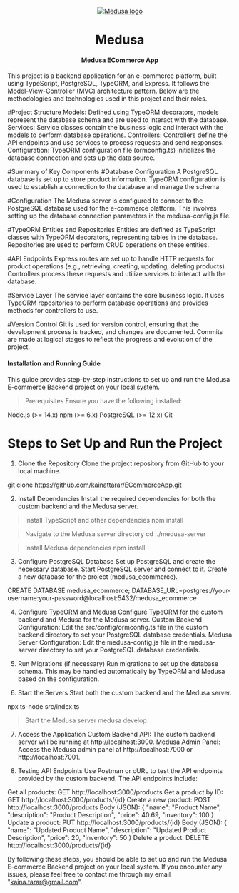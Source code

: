 <p align="center">
  <a href="https://www.medusajs.com">
  <picture>
    <source media="(prefers-color-scheme: dark)" srcset="https://user-images.githubusercontent.com/59018053/229103275-b5e482bb-4601-46e6-8142-244f531cebdb.svg">
    <source media="(prefers-color-scheme: light)" srcset="https://user-images.githubusercontent.com/59018053/229103726-e5b529a3-9b3f-4970-8a1f-c6af37f087bf.svg">
    <img alt="Medusa logo" src="https://user-images.githubusercontent.com/59018053/229103726-e5b529a3-9b3f-4970-8a1f-c6af37f087bf.svg">
    </picture>
  </a>
</p>
<h1 align="center">
  Medusa
</h1>

<h4 align="center">
Medusa ECommerce App
</h4>

This project is a backend application for an e-commerce platform, built using TypeScript, PostgreSQL, TypeORM, and Express. It follows the Model-View-Controller (MVC) architecture pattern. Below are the methodologies and technologies used in this project and their roles.

#Project Structure
Models: Defined using TypeORM decorators, models represent the database schema and are used to interact with the database.
Services: Service classes contain the business logic and interact with the models to perform database operations.
Controllers: Controllers define the API endpoints and use services to process requests and send responses.
Configuration: TypeORM configuration file (ormconfig.ts) initializes the database connection and sets up the data source.

#Summary of Key Components
#Database Configuration
A PostgreSQL database is set up to store product information. TypeORM configuration is used to establish a connection to the database and manage the schema.

#Configuration
The Medusa server is configured to connect to the PostgreSQL database used for the e-commerce platform. This involves setting up the database connection parameters in the medusa-config.js file.

#TypeORM Entities and Repositories
Entities are defined as TypeScript classes with TypeORM decorators, representing tables in the database. Repositories are used to perform CRUD operations on these entities.

#API Endpoints
Express routes are set up to handle HTTP requests for product operations (e.g., retrieving, creating, updating, deleting products). Controllers process these requests and utilize services to interact with the database.

#Service Layer
The service layer contains the core business logic. It uses TypeORM repositories to perform database operations and provides methods for controllers to use.

#Version Control
Git is used for version control, ensuring that the development process is tracked, and changes are documented. Commits are made at logical stages to reflect the progress and evolution of the project.

<h4>
Installation and Running Guide
</h4>
This guide provides step-by-step instructions to set up and run the Medusa E-commerce Backend project on your local system.

> Prerequisites
Ensure you have the following installed:

Node.js (>= 14.x)
npm (>= 6.x)
PostgreSQL (>= 12.x)
Git

# Steps to Set Up and Run the Project
1. Clone the Repository
Clone the project repository from GitHub to your local machine.

git clone https://github.com/kainattarar/ECommerceApp.git

2. Install Dependencies
Install the required dependencies for both the custom backend and the Medusa server.

> Install TypeScript and other dependencies
npm install

> Navigate to the Medusa server directory
cd ../medusa-server

> Install Medusa dependencies
npm install

3. Configure PostgreSQL Database
Set up PostgreSQL and create the necessary database.
Start PostgreSQL server and connect to it.
Create a new database for the project (medusa_ecommerce).

CREATE DATABASE medusa_ecommerce;
DATABASE_URL=postgres://your-username:your-password@localhost:5432/medusa_ecommerce

4. Configure TypeORM and Medusa
Configure TypeORM for the custom backend and Medusa for the Medusa server.
Custom Backend Configuration: Edit the src/config/ormconfig.ts file in the custom backend directory to set your PostgreSQL database credentials.
Medusa Server Configuration: Edit the medusa-config.js file in the medusa-server directory to set your PostgreSQL database credentials.

5. Run Migrations (if necessary)
Run migrations to set up the database schema. This may be handled automatically by TypeORM and Medusa based on the configuration.

6. Start the Servers
Start both the custom backend and the Medusa server.

npx ts-node src/index.ts

> Start the Medusa server
medusa develop

7. Access the Application
Custom Backend API: The custom backend server will be running at http://localhost:3000.
Medusa Admin Panel: Access the Medusa admin panel at http://localhost:7000 or http://localhost:7001.

9. Testing API Endpoints
Use Postman or cURL to test the API endpoints provided by the custom backend.
The API endpoints include:

Get all products: GET http://localhost:3000/products
Get a product by ID: GET http://localhost:3000/products/{id}
Create a new product: POST http://localhost:3000/products
Body (JSON):
{
  "name": "Product Name",
  "description": "Product Description",
  "price": 40.69,
  "inventory": 100
}
Update a product: PUT http://localhost:3000/products/{id}
Body (JSON):
{
  "name": "Updated Product Name",
  "description": "Updated Product Description",
  "price": 20,
  "inventory": 50
}
Delete a product: DELETE http://localhost:3000/products/{id}

By following these steps, you should be able to set up and run the Medusa E-commerce Backend project on your local system. If you encounter any issues, please feel free to contact me through my email "kaina.tarar@gmail.com".
